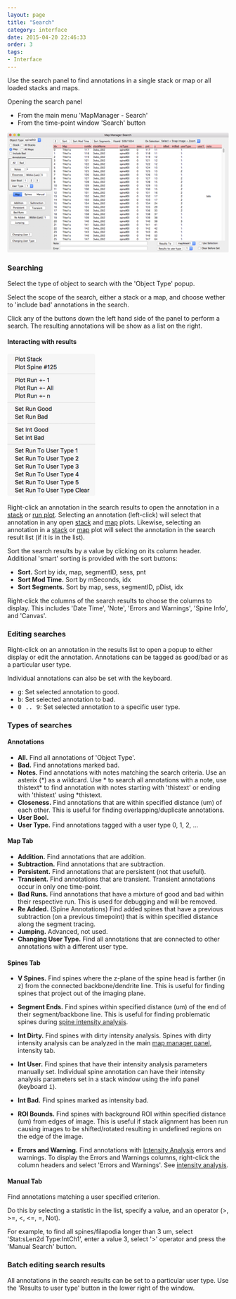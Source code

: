 ```yaml
---
layout: page
title: "Search"
category: interface
date: 2015-04-20 22:46:33
order: 3
tags:
- Interface
---
```



Use the search panel to find annotations in a single stack or map or all loaded stacks and maps.

Opening the search panel

 - From the main menu 'MapManager - Search'
 - From the time-point window 'Search' button

<IMG class="img-float-left" SRC="images/mm3/mm3-search-panel.png" WIDTH="900">

<div class="print-page-break"></div>


### Searching

Select the type of object to search with the 'Object Type' popup.

Select the scope of the search, either a stack or a map, and choose wether to 'include bad' annotations in the search.

Click any of the buttons down the left hand side of the panel to perform a search. The resulting annotations will be show as a list on the right.


#### Interacting with results

<IMG class="img-float-right" SRC="images/mm3/search/search-right-click.png" WIDTH="200">

Right-click an annotation in the search results to open the annotation in a [stack][3] or [run plot][4]. Selecting an annotation (left-click) will select that annotation in any open [stack][3] and [map][2] plots. Likewise, selecting an annotation in a [stack][3] or [map][2] plot will select the annotation in the search result list (if it is in the list).

Sort the search results by a value by clicking on its column header. Additional 'smart' sorting is provided with the sort buttons:

 - **Sort.** Sort by idx, map, segmentID, sess, pnt
 - **Sort Mod Time.** Sort by mSeconds, idx
 - **Sort Segments.** Sort by map, sess, segmentID, pDist, idx

Right-click the columns of the search results to choose the columns to display. This includes 'Date Time', 'Note', 'Errors and Warnings', 'Spine Info', and 'Canvas'.


### Editing searches

Right-click on an annotation in the results list to open a popup to either display or edit the annotation. Annotations can be tagged as good/bad or as a particular user type.

Individual annotations can also be set with the keyboard.

 - <kbd>g</kbd>: Set selected annotation to good.
 - <kbd>b</kbd>: Set selected annotation to bad.
 - <kbd>0 .. 9</kbd>: Set selected annotation to a specific user type.

### Types of searches

#### Annotations

  - **All.** Find all annotations of 'Object Type'.
  - **Bad.** Find annotations marked bad.
  - **Notes.** Find annotations with notes matching the search criteria. Use an asterix (\*) as a wildcard. Use \* to search all annotations with a note, use thistext\* to find annotation with notes starting with 'thistext' or ending with 'thistext' using \*thistext.
  - **Closeness.** Find annotations that are within specified distance (um) of each other. This is useful for finding overlapping/duplicate annotations.
  - **User Bool.**
  - **User Type.** Find annotations tagged with a user type 0, 1, 2, ...
  
#### Map Tab

  - **Addition.** Find annotations that are addition.
  - **Subtraction.** Find annotations that are subtraction.
  - **Persistent.** Find annotations that are persistent (not that usefull).
  - **Transient.** Find annotations that are transient. Transient annotations occur in only one time-point.
  - **Bad Runs.** Find annotations that have a mixture of good and bad within their respective run. This is used for debugging and will be removed.
  - **Re Added.** (Spine Annotations) Find added spines that have a previous subtraction (on a previous timepoint) that is within specified distance along the segment tracing.
  - **Jumping.** Advanced, not used.
  - **Changing User Type.** Find all annotations that are connected to other annotations with a different user type.

#### Spines Tab

  - **V Spines.** Find spines where the z-plane of the spine head is farther (in z) from the connected backbone/dendrite line. This is useful for finding spines that project out of the imaging plane. 
  - **Segment Ends.** Find spines within specified distance (um) of the end of their segment/backbone line. This is useful for finding problematic spines during [spine intensity analysis][5].

  - **Int Dirty.** Find spines with dirty intensity analysis. Spines with dirty intensity analysis can be analyzed in the main [map manager panel][6], intensity tab.
  - **Int User.** Find spines that have their intensity analysis parameters manually set. Individual spine annotation can have their intensity analysis parameters set in a stack window using the info panel (keyboard <kbd>i</kbd>).
  - **Int Bad.** Find spines marked as intensity bad. 
  - **ROI Bounds.** Find spines with background ROI within specified distance (um) from edges of image. This is useful if stack alignment has been run causing images to be shifted/rotated resulting in undefined regions on the edge of the image.
  - **Errors and Warning.** Find annotations with [Intensity Analysis][5] errors and warnings. To display the Errors and Warnings columns, right-click the column headers and select 'Errors and Warnings'. See [intensity analysis][5].


#### Manual Tab
  Find annotations matching a user specified criterion.
  
  Do this by selecting a statistic in the list, specify a value, and an operator (>, >=, <, <=, =, Not).
  
  For example, to find all spines/filapodia longer than 3 um, select 'Stat:sLen2d Type:IntCh1', enter a value 3, select '>' operator and press the 'Manual Search' button.

### Batch editing search results

All annotations in the search results can be set to a particular user type. Use the 'Results to user type' button in the lower right of the window.

[1]: stack-browser
[2]: map-plot
[3]: stack-plot
[4]: run-plot
[5]: intensity
[6]: time-series-panel

